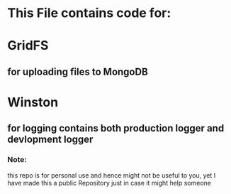 # This File contains code for:

# GridFS
## for uploading files to MongoDB

# Winston
## for logging contains both production logger and devlopment logger

### Note: 
this repo is for personal use and hence might not be useful to you, yet I have made this a public Repository just in case it might help someone
